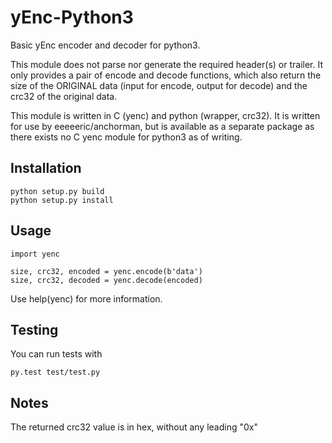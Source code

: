 yEnc-Python3
============

Basic yEnc encoder and decoder for python3.

This module does not parse nor generate the required header(s) or trailer.
It only provides a pair of encode and decode functions, which also return
the size of the ORIGINAL data (input for encode, output for decode) and
the crc32 of the original data.

This module is written in C (yenc) and python (wrapper, crc32). It is written
for use by eeeeeric/anchorman, but is available as a separate package as
there exists no C yenc module for python3 as of writing.

Installation
------------

    python setup.py build
    python setup.py install

Usage
-----

    import yenc

    size, crc32, encoded = yenc.encode(b'data')
    size, crc32, decoded = yenc.decode(encoded)

Use help(yenc) for more information.

Testing
-------

You can run tests with

    py.test test/test.py

Notes
-----

The returned crc32 value is in hex, without any leading "0x"
